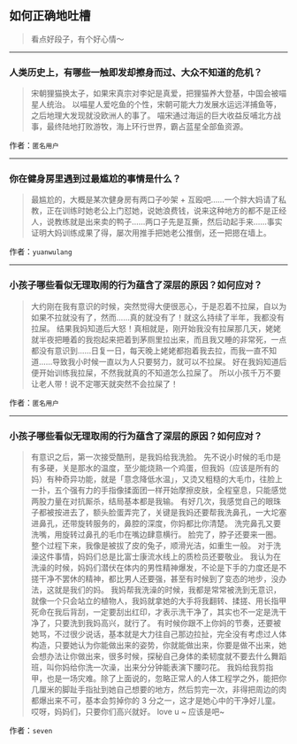 ## 如何正确地吐槽

> 看点好段子，有个好心情～


 
---

### 人类历史上，有哪些一触即发却擦身而过、大众不知道的危机？

> 宋朝狸猫换太子，如果宋真宗对李妃是真爱，把狸猫养大登基，中国会被喵星人统治。
> 以喵星人爱吃鱼的个性，宋朝可能大力发展水运远洋捕鱼等，之后地理大发现就没欧洲人的事了。
> 喵宋通过海运的巨大收益反哺北方战事，最终陆地打败游牧，海上环行世界，霸占蓝星全部鱼资源。


作者：`匿名用户`

---

### 你在健身房里遇到过最尴尬的事情是什么？

> 最尴尬的，大概是某次健身房有两口子吵架 + 互殴吧……一个胖大妈请了私教，正在训练时她老公上门怼她，说她浪费钱，说来这种地方的都不是正经人，说教练就是出来卖的鸭子……两口子先是互撕，然后动起手来……事实证明大妈训练成果了得，屡次用推手把她老公推倒，还一把摁在墙上。


作者：`yuanwulang`

---

### 小孩子哪些看似无理取闹的行为蕴含了深层的原因？如何应对？

> 大约刚在我有意识的时候，突然觉得大便很恶心，于是忍着不拉屎，自以为如果不拉就没有了，然而……真的就没有了！就这么持续了半年，我都没有拉屎。
> 结果我妈知道后大怒！真相就是，刚开始我没有拉屎那几天，姥姥就半夜把睡着的我抱起来把着到茅厕里拉出来，而且我又睡的非常死，一点都没有意识到……日复一日，每天晚上姥姥都抱着我去拉，而我一直不知道……导致我小时候一直以为人只要努力，就可以不拉屎。
> 好在我妈知道后便开始训练我拉屎，不然我就真的不知道怎么拉屎了。
> 所以小孩千万不要让老人带！说不定哪天就突然不会拉屎了！


作者：`匿名用户`

---

### 小孩子哪些看似无理取闹的行为蕴含了深层的原因？如何应对？

> 有意识之后，第一次接受酷刑，是我妈给我洗脸。
> 先不说小时候的毛巾是有多硬，关是那水的温度，至少能烧熟一个鸡蛋，但我妈（应该是所有的妈）有种奇异功能，就是「意念降低水温」，又烫又粗糙的大毛巾，往脸上一扑，五个强有力的手指像揉面团一样开始摩擦皮肤，全程窒息，只能感觉两股力量在对抗厮杀，结局基本都是我输。
> 有好几次，我感觉自己的眼珠子都被按进去了，额头脸蛋弄完了，关键是我妈还要帮我洗鼻孔，一大坨塞进鼻孔，还带旋转服务的，鼻腔的深度，你妈都比你清楚。
> 洗完鼻孔又要洗嘴，用旋转过鼻孔的毛巾在嘴边肆意横行。
> 脸完了，脖子还要来一圈。
> 整个过程下来，我像是被拔了皮的兔子，顺滑光洁，如重生一般。
> 对于洗澡这件事情，妈妈们总是比富士康流水线上的质检员还要敬业。
> 我认为在洗澡的时候，妈妈们潜伏在体内的男性精神爆发，不论是下手的力度还是不搓干净不罢休的精神，都比男人还要强，甚至有时候到了变态的地步，没办法，这就是我们的妈。
> 我妈帮我洗澡的时候，我都是常常被洗到无意识，就像一个只会站立的植物人，我妈就拿她的大手将我翻转、揉搓、用长指甲死命在我后背刮，一定要刮出红印，才表示洗干净了，其实也不一定是洗干净了，只要洗到我妈高兴，就行了。
> 有时候你跟不上你妈的节奏，还要被她骂，不过很少说话，基本就是大力往自己那边拉扯，完全没有考虑过人体构造，只要她认为你能做出来的姿势，你就能做出来，你要是做不出来，她会想办法让你做出来，很多时候，探秘自己身体的柔韧度就不要去什么舞蹈班，叫你妈给你洗一次澡，出来分分钟能表演下腰叼花。
> 我妈给我剪指甲，也是一场灾难。除了上面说的，忽略正常人的人体工程学之外，能把你几厘米的脚趾手指扯到她自己想要的地方，然后剪完一次，非得把周边的肉都爆出来不可，基本会剪掉你的 3 分之一，这才是她心中的干净好儿童。
> 哎呀，妈妈们，只要你们高兴就好。
> love u ~
> 应该是吧~


作者：`seven`